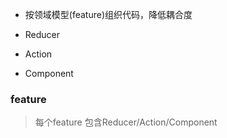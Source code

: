 * 按领域模型(feature)组织代码，降低耦合度

* Reducer
* Action
* Component

### feature
> 每个feature 包含Reducer/Action/Component
